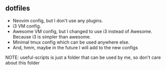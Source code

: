 ## dotfiles

- Neovim config, but I don't use any plugins.
- i3 VM config.
- Awesome VM config, but I changed to use i3 instead of Awesome. Because i3 is simpler than awesome.
- Minimal tmux config which can be used anywhere else.
- And, hmm, maybe in the future I will add to the new configs

NOTE: useful-scripts is just a folder that can be used by me, so don't care about this folder
